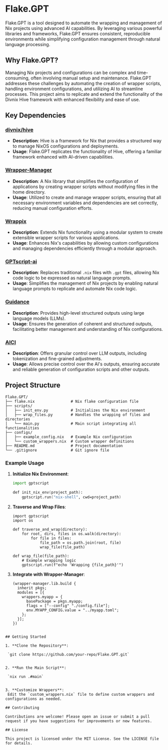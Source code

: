 # Flake.GPT

Flake.GPT is a tool designed to automate the wrapping and management of Nix projects using advanced AI capabilities. By leveraging various powerful libraries and frameworks, Flake.GPT ensures consistent, reproducible environments while simplifying configuration management through natural language processing.

## Why Flake.GPT?

Managing Nix projects and configurations can be complex and time-consuming, often involving manual setup and maintenance. Flake.GPT addresses these challenges by automating the creation of wrapper scripts, handling environment configurations, and utilizing AI to streamline processes. This project aims to replicate and extend the functionality of the Divnix Hive framework with enhanced flexibility and ease of use.

## Key Dependencies

### [divnix/hive](https://github.com/divnix/hive)
- **Description**: Hive is a framework for Nix that provides a structured way to manage NixOS configurations and deployments.
- **Usage**: Flake.GPT replicates the functionality of Hive, offering a familiar framework enhanced with AI-driven capabilities.

### [Wrapper-Manager](https://github.com/viperML/wrapper-manager)
- **Description**: A Nix library that simplifies the configuration of applications by creating wrapper scripts without modifying files in the home directory.
- **Usage**: Utilized to create and manage wrapper scripts, ensuring that all necessary environment variables and dependencies are set correctly, reducing manual configuration efforts.

### [Wrappix](https://github.com/zackattackz/wrappix)
- **Description**: Extends Nix functionality using a modular system to create extensible wrapper scripts for various applications.
- **Usage**: Enhances Nix's capabilities by allowing custom configurations and managing dependencies efficiently through a modular approach.

### [GPTscript-ai](https://github.com/gptscript-ai/gptscript)
- **Description**: Replaces traditional `.nix` files with `.gpt` files, allowing Nix code logic to be expressed as natural language prompts.
- **Usage**: Simplifies the management of Nix projects by enabling natural language prompts to replicate and automate Nix code logic.

### [Guidance](https://github.com/guidance-ai/guidance)
- **Description**: Provides high-level structured outputs using large language models (LLMs).
- **Usage**: Ensures the generation of coherent and structured outputs, facilitating better management and understanding of Nix configurations.

### [AICI](https://www.microsoft.com/en-us/research/project/aici/)
- **Description**: Offers granular control over LLM outputs, including tokenization and fine-grained adjustments.
- **Usage**: Allows precise control over the AI's outputs, ensuring accurate and reliable generation of configuration scripts and other outputs.

## Project Structure
```tree
Flake.GPT/
├── flake.nix                # Nix flake configuration file
├── scripts/
│   ├── init_env.py          # Initializes the Nix environment
│   ├── wrap_files.py        # Handles the wrapping of files and directories
│   └── main.py              # Main script integrating all functionalities
├── configs/
│   ├── example_config.nix   # Example Nix configuration
│   └── custom_wrappers.nix  # Custom wrapper definitions
├── README.md                # Project documentation
└── .gitignore               # Git ignore file
```

### Example Usage

1. **Initialize Nix Environment**:
   ```nix
   import gptscript

   def init_nix_env(project_path):
       gptscript.run("nix-shell", cwd=project_path)
   ```

2. **Traverse and Wrap Files**:
   ```go-lang
   import gptscript
   import os

   def traverse_and_wrap(directory):
       for root, dirs, files in os.walk(directory):
           for file in files:
               file_path = os.path.join(root, file)
               wrap_file(file_path)

   def wrap_file(file_path):
       # Example wrapping logic
       gptscript.run(f"echo 'Wrapping {file_path}'")
   ```

3. **Integrate with Wrapper-Manager**:
   ```mix
   (wrapper-manager.lib.build {
     inherit pkgs;
     modules = [{
       wrappers.myapp = {
         basePackage = pkgs.myapp;
         flags = ["--config" "./config.file"];
         env.MYAPP_CONFIG.value = "../myapp.toml";
       };
     }];
   })
  ```

## Getting Started  

1. **Clone the Repository**:  

   `git clone https://github.com/your-repo/Flake.GPT.git`  


2. **Run the Main Script**:  

   `nix run .#main`  


3. **Customize Wrappers**:  
   Edit the `custom_wrappers.nix` file to define custom wrappers and configurations as needed.  

## Contributing  

Contributions are welcome! Please open an issue or submit a pull request if you have suggestions for improvements or new features.  

## License  

This project is licensed under the MIT License. See the LICENSE file for details.
